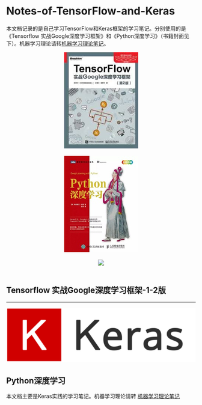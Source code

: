 # Notes-of-TensorFlow-and-Keras

本文档记录的是自己学习TensorFlow和Keras框架的学习笔记。分别使用的是《Tensorflow 实战Google深度学习框架》和《Python深度学习》（书籍封面见下）。机器学习理论请转[机器学习理论笔记](https://github.com/miaobingyi/Notes-of-Machine-Learning-Theories)。



<div align="center">
  <img src=images/tf-book.jpg><br><br>
</div>

<div align="center">
  <img src=images/py-keras-book.jpg><br><br>
</div>





<div align="center">
  <img src="https://www.tensorflow.org/images/tf_logo_transp.png"><br><br>
</div>

## Tensorflow 实战Google深度学习框架-1-2版







---------




![Keras-logo](images/keras-logo.png)



## Python深度学习

本文档主要是Keras实践的学习笔记。机器学习理论请转 [机器学习理论笔记](https://github.com/miaobingyi/Notes-of-Machine-Learning-Theories)










